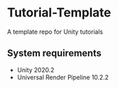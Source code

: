 # Tutorial-Template
A template repo for Unity tutorials

System requirements
-------------------

- Unity 2020.2
- Universal Render Pipeline 10.2.2
